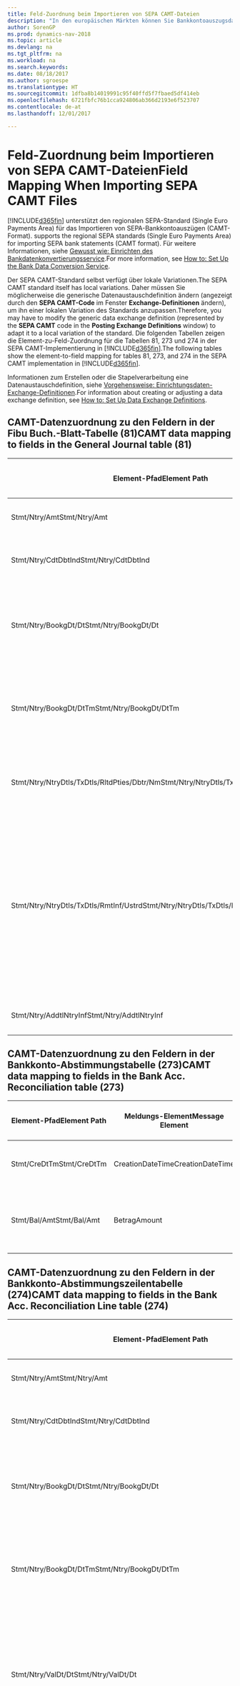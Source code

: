 ```yaml
---
title: Feld-Zuordnung beim Importieren von SEPA CAMT-Dateien
description: "In den europäischen Märkten können Sie Bankkontoauszugsdateien in den regionalen SEPA-Standards  (einzelner Eurozahlungs-Bereich) importieren."
author: SorenGP
ms.prod: dynamics-nav-2018
ms.topic: article
ms.devlang: na
ms.tgt_pltfrm: na
ms.workload: na
ms.search.keywords: 
ms.date: 08/18/2017
ms.author: sgroespe
ms.translationtype: HT
ms.sourcegitcommit: 1dfba8b14019991c95f40ffd5f7fbaed5df414eb
ms.openlocfilehash: 6721fbfc76b1cca924806ab366d2193e6f523707
ms.contentlocale: de-at
ms.lasthandoff: 12/01/2017

---
```

# <a name="field-mapping-when-importing-sepa-camt-files"></a><span data-ttu-id="3dbbe-103">Feld-Zuordnung beim Importieren von SEPA CAMT-Dateien</span><span class="sxs-lookup"><span data-stu-id="3dbbe-103">Field Mapping When Importing SEPA CAMT Files</span></span>
[!INCLUDE[d365fin](includes/d365fin_md.md)]<span data-ttu-id="3dbbe-104"> unterstützt den regionalen SEPA-Standard (Single Euro Payments Area) für das Importieren von SEPA-Bankkontoauszügen (CAMT-Format).</span><span class="sxs-lookup"><span data-stu-id="3dbbe-104"> supports the regional SEPA standards (Single Euro Payments Area) for importing SEPA bank statements (CAMT format).</span></span> <span data-ttu-id="3dbbe-105">Für weitere Informationen, siehe [Gewusst wie: Einrichten des Bankdatenkonvertierungsservice](bank-how-setup-bank-data-conversion-service.md).</span><span class="sxs-lookup"><span data-stu-id="3dbbe-105">For more information, see [How to: Set Up the Bank Data Conversion Service](bank-how-setup-bank-data-conversion-service.md).</span></span>  

 <span data-ttu-id="3dbbe-106">Der SEPA CAMT-Standard selbst verfügt über lokale Variationen.</span><span class="sxs-lookup"><span data-stu-id="3dbbe-106">The SEPA CAMT standard itself has local variations.</span></span> <span data-ttu-id="3dbbe-107">Daher müssen Sie möglicherweise die generische Datenaustauschdefinition ändern (angezeigt durch den **SEPA CAMT-Code** im Fenster **Exchange-Definitionen** ändern), um ihn einer lokalen Variation des Standards anzupassen.</span><span class="sxs-lookup"><span data-stu-id="3dbbe-107">Therefore, you may have to modify the generic data exchange definition (represented by the **SEPA CAMT** code in the **Posting Exchange Definitions** window) to adapt it to a local variation of the standard.</span></span> <span data-ttu-id="3dbbe-108">Die folgenden Tabellen zeigen die Element-zu-Feld-Zuordnung für die Tabellen 81, 273 und 274 in der SEPA CAMT-Implementierung in [!INCLUDE[d365fin](includes/d365fin_md.md)].</span><span class="sxs-lookup"><span data-stu-id="3dbbe-108">The following tables show the element-to-field mapping for tables 81, 273, and 274 in the SEPA CAMT implementation in [!INCLUDE[d365fin](includes/d365fin_md.md)].</span></span>  

 <span data-ttu-id="3dbbe-109">Informationen zum Erstellen oder die Stapelverarbeitung eine Datenaustauschdefinition, siehe [Vorgehensweise: Einrichtungsdaten-Exchange-Definitionen](across-how-to-set-up-data-exchange-definitions.md).</span><span class="sxs-lookup"><span data-stu-id="3dbbe-109">For information about creating or adjusting a data exchange definition, see [How to: Set Up Data Exchange Definitions](across-how-to-set-up-data-exchange-definitions.md).</span></span>  

## <a name="camt-data-mapping-to-fields-in-the-general-journal-table-81"></a><span data-ttu-id="3dbbe-110">CAMT-Datenzuordnung zu den Feldern in der Fibu Buch.-Blatt-Tabelle (81)</span><span class="sxs-lookup"><span data-stu-id="3dbbe-110">CAMT data mapping to fields in the General Journal table (81)</span></span>  

|<span data-ttu-id="3dbbe-111">Element-Pfad</span><span class="sxs-lookup"><span data-stu-id="3dbbe-111">Element Path</span></span>|<span data-ttu-id="3dbbe-112">Meldungs-Element</span><span class="sxs-lookup"><span data-stu-id="3dbbe-112">Message Element</span></span>|<span data-ttu-id="3dbbe-113">Datentyp</span><span class="sxs-lookup"><span data-stu-id="3dbbe-113">Data Type</span></span>|<span data-ttu-id="3dbbe-114">Beschreibung</span><span class="sxs-lookup"><span data-stu-id="3dbbe-114">Description</span></span>|<span data-ttu-id="3dbbe-115">Kennzeichen mit negativem Zeichen</span><span class="sxs-lookup"><span data-stu-id="3dbbe-115">Negative-Sign Identifier</span></span>|<span data-ttu-id="3dbbe-116">Feldnr.</span><span class="sxs-lookup"><span data-stu-id="3dbbe-116">Field No.</span></span>|<span data-ttu-id="3dbbe-117">Feldname</span><span class="sxs-lookup"><span data-stu-id="3dbbe-117">Field Name</span></span>|  
|------------------|---------------------|---------------|-----------------|-------------------------------|---------------|----------------|  
|<span data-ttu-id="3dbbe-118">Stmt/Ntry/Amt</span><span class="sxs-lookup"><span data-stu-id="3dbbe-118">Stmt/Ntry/Amt</span></span>|<span data-ttu-id="3dbbe-119">Betrag</span><span class="sxs-lookup"><span data-stu-id="3dbbe-119">Amount</span></span>|<span data-ttu-id="3dbbe-120">Dezimal</span><span class="sxs-lookup"><span data-stu-id="3dbbe-120">Decimal</span></span>|<span data-ttu-id="3dbbe-121">Der Geldbetrag im Bargeldposten</span><span class="sxs-lookup"><span data-stu-id="3dbbe-121">The amount of money in the cash entry</span></span>||<span data-ttu-id="3dbbe-122">13</span><span class="sxs-lookup"><span data-stu-id="3dbbe-122">13</span></span>|<span data-ttu-id="3dbbe-123">Betrag</span><span class="sxs-lookup"><span data-stu-id="3dbbe-123">Amount</span></span>|  
|<span data-ttu-id="3dbbe-124">Stmt/Ntry/CdtDbtInd</span><span class="sxs-lookup"><span data-stu-id="3dbbe-124">Stmt/Ntry/CdtDbtInd</span></span>|<span data-ttu-id="3dbbe-125">CreditDebitIndicator</span><span class="sxs-lookup"><span data-stu-id="3dbbe-125">CreditDebitIndicator</span></span>|<span data-ttu-id="3dbbe-126">Text</span><span class="sxs-lookup"><span data-stu-id="3dbbe-126">Text</span></span>|<span data-ttu-id="3dbbe-127">Gibt an, ob der Posten ein Habenbetrag oder ein Sollposten ist</span><span class="sxs-lookup"><span data-stu-id="3dbbe-127">Indicates whether the entry is a credit or a debit entry</span></span>|<span data-ttu-id="3dbbe-128">DBIT</span><span class="sxs-lookup"><span data-stu-id="3dbbe-128">DBIT</span></span>|<span data-ttu-id="3dbbe-129">13</span><span class="sxs-lookup"><span data-stu-id="3dbbe-129">13</span></span>|<span data-ttu-id="3dbbe-130">Betrag</span><span class="sxs-lookup"><span data-stu-id="3dbbe-130">Amount</span></span>|  
|<span data-ttu-id="3dbbe-131">Stmt/Ntry/BookgDt/Dt</span><span class="sxs-lookup"><span data-stu-id="3dbbe-131">Stmt/Ntry/BookgDt/Dt</span></span>|<span data-ttu-id="3dbbe-132">Datum</span><span class="sxs-lookup"><span data-stu-id="3dbbe-132">Date</span></span>|<span data-ttu-id="3dbbe-133">Datum</span><span class="sxs-lookup"><span data-stu-id="3dbbe-133">Date</span></span>|<span data-ttu-id="3dbbe-134">Das Datum der Buchung eines Postens auf einem Konto oder in den Büchern des Buchhaltungsservices.</span><span class="sxs-lookup"><span data-stu-id="3dbbe-134">The date when an entry is posted to an account on the account servicer's books</span></span>||<span data-ttu-id="3dbbe-135">5</span><span class="sxs-lookup"><span data-stu-id="3dbbe-135">5</span></span>|<span data-ttu-id="3dbbe-136">Buchungsdatum</span><span class="sxs-lookup"><span data-stu-id="3dbbe-136">Posting Date</span></span>|  
|<span data-ttu-id="3dbbe-137">Stmt/Ntry/BookgDt/DtTm</span><span class="sxs-lookup"><span data-stu-id="3dbbe-137">Stmt/Ntry/BookgDt/DtTm</span></span>|<span data-ttu-id="3dbbe-138">DateTime</span><span class="sxs-lookup"><span data-stu-id="3dbbe-138">DateTime</span></span>|<span data-ttu-id="3dbbe-139">DateTime</span><span class="sxs-lookup"><span data-stu-id="3dbbe-139">DateTime</span></span>|<span data-ttu-id="3dbbe-140">Das Datum und die Uhrzeit der Buchung eines Postens auf einem Konto oder in den Büchern des Buchhaltungsservices.</span><span class="sxs-lookup"><span data-stu-id="3dbbe-140">The date and time when an entry is posted to an account on the account servicer's books</span></span>||<span data-ttu-id="3dbbe-141">5</span><span class="sxs-lookup"><span data-stu-id="3dbbe-141">5</span></span>|<span data-ttu-id="3dbbe-142">Buchungsdatum</span><span class="sxs-lookup"><span data-stu-id="3dbbe-142">Posting Date</span></span>|  
|<span data-ttu-id="3dbbe-143">Stmt/Ntry/NtryDtls/TxDtls/RltdPties/Dbtr/Nm</span><span class="sxs-lookup"><span data-stu-id="3dbbe-143">Stmt/Ntry/NtryDtls/TxDtls/RltdPties/Dbtr/Nm</span></span>|<span data-ttu-id="3dbbe-144">Name</span><span class="sxs-lookup"><span data-stu-id="3dbbe-144">Name</span></span>|<span data-ttu-id="3dbbe-145">Text</span><span class="sxs-lookup"><span data-stu-id="3dbbe-145">Text</span></span>|<span data-ttu-id="3dbbe-146">Der Name der Partei, die einen Geldbetrag an das (wesentlichen) schuldet können</span><span class="sxs-lookup"><span data-stu-id="3dbbe-146">The name of the party that owes an amount of money to the (ultimate) creditor</span></span>||<span data-ttu-id="3dbbe-147">1221</span><span class="sxs-lookup"><span data-stu-id="3dbbe-147">1221</span></span>|<span data-ttu-id="3dbbe-148">Informationen Zahlender</span><span class="sxs-lookup"><span data-stu-id="3dbbe-148">Payer Information</span></span>|  
|<span data-ttu-id="3dbbe-149">Stmt/Ntry/NtryDtls/TxDtls/RmtInf/Ustrd</span><span class="sxs-lookup"><span data-stu-id="3dbbe-149">Stmt/Ntry/NtryDtls/TxDtls/RmtInf/Ustrd</span></span>|<span data-ttu-id="3dbbe-150">Unstrukturiert</span><span class="sxs-lookup"><span data-stu-id="3dbbe-150">Unstructured</span></span>|<span data-ttu-id="3dbbe-151">Text</span><span class="sxs-lookup"><span data-stu-id="3dbbe-151">Text</span></span>|<span data-ttu-id="3dbbe-152">Informationen, die angegeben werden, um Abgleichen/Abstimmung eines Postens mit den Artikeln zu aktivieren, die die Zahlung abgleichen soll, wie etwa Handelsrechnungen in einem Debitorensystem, in unstrukturierter Form.</span><span class="sxs-lookup"><span data-stu-id="3dbbe-152">Information supplied to enable the matching/reconciliation of an entry with the items that the payment is intended to settle, such as commercial invoices in an accounts-receivable system, in an unstructured form</span></span>||<span data-ttu-id="3dbbe-153">8</span><span class="sxs-lookup"><span data-stu-id="3dbbe-153">8</span></span>|<span data-ttu-id="3dbbe-154">Beschreibung</span><span class="sxs-lookup"><span data-stu-id="3dbbe-154">Description</span></span>|  
|<span data-ttu-id="3dbbe-155">Stmt/Ntry/AddtlNtryInf</span><span class="sxs-lookup"><span data-stu-id="3dbbe-155">Stmt/Ntry/AddtlNtryInf</span></span>|<span data-ttu-id="3dbbe-156">ZusätzlicheEingabeInformationen</span><span class="sxs-lookup"><span data-stu-id="3dbbe-156">AdditionalEntryInformation</span></span>|<span data-ttu-id="3dbbe-157">Text</span><span class="sxs-lookup"><span data-stu-id="3dbbe-157">Text</span></span>|<span data-ttu-id="3dbbe-158">Zusätzliche Informationen zu der Eingabe</span><span class="sxs-lookup"><span data-stu-id="3dbbe-158">Additional information about the entry</span></span>||<span data-ttu-id="3dbbe-159">1222</span><span class="sxs-lookup"><span data-stu-id="3dbbe-159">1222</span></span>|<span data-ttu-id="3dbbe-160">Transaktionsinformationen</span><span class="sxs-lookup"><span data-stu-id="3dbbe-160">Transaction Information</span></span>|  

## <a name="camt-data-mapping-to-fields-in-the-bank-acc-reconciliation-table-273"></a><span data-ttu-id="3dbbe-161">CAMT-Datenzuordnung zu den Feldern in der Bankkonto-Abstimmungstabelle (273)</span><span class="sxs-lookup"><span data-stu-id="3dbbe-161">CAMT data mapping to fields in the Bank Acc. Reconciliation table (273)</span></span>  

|<span data-ttu-id="3dbbe-162">Element-Pfad</span><span class="sxs-lookup"><span data-stu-id="3dbbe-162">Element Path</span></span>|<span data-ttu-id="3dbbe-163">Meldungs-Element</span><span class="sxs-lookup"><span data-stu-id="3dbbe-163">Message Element</span></span>|<span data-ttu-id="3dbbe-164">Datentyp</span><span class="sxs-lookup"><span data-stu-id="3dbbe-164">Data Type</span></span>|<span data-ttu-id="3dbbe-165">Beschreibung</span><span class="sxs-lookup"><span data-stu-id="3dbbe-165">Description</span></span>|<span data-ttu-id="3dbbe-166">Kennzeichen mit negativem Zeichen</span><span class="sxs-lookup"><span data-stu-id="3dbbe-166">Negative-Sign Identifier</span></span>|<span data-ttu-id="3dbbe-167">Feldnr.</span><span class="sxs-lookup"><span data-stu-id="3dbbe-167">Field No.</span></span>|<span data-ttu-id="3dbbe-168">Feldname</span><span class="sxs-lookup"><span data-stu-id="3dbbe-168">Field Name</span></span>|  
|------------------|---------------------|---------------|-----------------|-------------------------------|---------------|----------------|  
|<span data-ttu-id="3dbbe-169">Stmt/CreDtTm</span><span class="sxs-lookup"><span data-stu-id="3dbbe-169">Stmt/CreDtTm</span></span>|<span data-ttu-id="3dbbe-170">CreationDateTime</span><span class="sxs-lookup"><span data-stu-id="3dbbe-170">CreationDateTime</span></span>|<span data-ttu-id="3dbbe-171">Datum</span><span class="sxs-lookup"><span data-stu-id="3dbbe-171">Date</span></span>|<span data-ttu-id="3dbbe-172">Das Datum und die Uhrzeit der Erstellung der Nachricht.</span><span class="sxs-lookup"><span data-stu-id="3dbbe-172">The date and time when the message was created</span></span>||<span data-ttu-id="3dbbe-173">3</span><span class="sxs-lookup"><span data-stu-id="3dbbe-173">3</span></span>|<span data-ttu-id="3dbbe-174">Auszugsdatum</span><span class="sxs-lookup"><span data-stu-id="3dbbe-174">Statement Date</span></span>|  
|<span data-ttu-id="3dbbe-175">Stmt/Bal/Amt</span><span class="sxs-lookup"><span data-stu-id="3dbbe-175">Stmt/Bal/Amt</span></span>|<span data-ttu-id="3dbbe-176">Betrag</span><span class="sxs-lookup"><span data-stu-id="3dbbe-176">Amount</span></span>|<span data-ttu-id="3dbbe-177">Dezimal</span><span class="sxs-lookup"><span data-stu-id="3dbbe-177">Decimal</span></span>|<span data-ttu-id="3dbbe-178">Der Betrag, der aus den Nettobeträgen für alle Soll- und Habenposten resultiert</span><span class="sxs-lookup"><span data-stu-id="3dbbe-178">The amount resulting from the netted amounts for all debit and credit entries</span></span>||<span data-ttu-id="3dbbe-179">4</span><span class="sxs-lookup"><span data-stu-id="3dbbe-179">4</span></span>|<span data-ttu-id="3dbbe-180">Auszug Schluss-Saldo</span><span class="sxs-lookup"><span data-stu-id="3dbbe-180">Statement Ending Balance</span></span>|  

## <a name="camt-data-mapping-to-fields-in-the-bank-acc-reconciliation-line-table-274"></a><span data-ttu-id="3dbbe-181">CAMT-Datenzuordnung zu den Feldern in der Bankkonto-Abstimmungszeilentabelle (274)</span><span class="sxs-lookup"><span data-stu-id="3dbbe-181">CAMT data mapping to fields in the Bank Acc. Reconciliation Line table (274)</span></span>  

|<span data-ttu-id="3dbbe-182">Element-Pfad</span><span class="sxs-lookup"><span data-stu-id="3dbbe-182">Element Path</span></span>|<span data-ttu-id="3dbbe-183">Meldungs-Element</span><span class="sxs-lookup"><span data-stu-id="3dbbe-183">Message Element</span></span>|<span data-ttu-id="3dbbe-184">Datentyp</span><span class="sxs-lookup"><span data-stu-id="3dbbe-184">Data Type</span></span>|<span data-ttu-id="3dbbe-185">Beschreibung</span><span class="sxs-lookup"><span data-stu-id="3dbbe-185">Description</span></span>|<span data-ttu-id="3dbbe-186">Kennzeichen mit negativem Zeichen</span><span class="sxs-lookup"><span data-stu-id="3dbbe-186">Negative-Sign Identifier</span></span>|<span data-ttu-id="3dbbe-187">Feldnr.</span><span class="sxs-lookup"><span data-stu-id="3dbbe-187">Field No.</span></span>|<span data-ttu-id="3dbbe-188">Feldname</span><span class="sxs-lookup"><span data-stu-id="3dbbe-188">Field Name</span></span>|  
|------------------|---------------------|---------------|-----------------|-------------------------------|---------------|----------------|  
|<span data-ttu-id="3dbbe-189">Stmt/Ntry/Amt</span><span class="sxs-lookup"><span data-stu-id="3dbbe-189">Stmt/Ntry/Amt</span></span>|<span data-ttu-id="3dbbe-190">Betrag</span><span class="sxs-lookup"><span data-stu-id="3dbbe-190">Amount</span></span>|<span data-ttu-id="3dbbe-191">Dezimal</span><span class="sxs-lookup"><span data-stu-id="3dbbe-191">Decimal</span></span>|<span data-ttu-id="3dbbe-192">Der Geldbetrag im Bargeldposten</span><span class="sxs-lookup"><span data-stu-id="3dbbe-192">The amount of money in the cash entry</span></span>||<span data-ttu-id="3dbbe-193">7</span><span class="sxs-lookup"><span data-stu-id="3dbbe-193">7</span></span>|<span data-ttu-id="3dbbe-194">Auszugsbetrag</span><span class="sxs-lookup"><span data-stu-id="3dbbe-194">Statement Amount</span></span>|  
|<span data-ttu-id="3dbbe-195">Stmt/Ntry/CdtDbtInd</span><span class="sxs-lookup"><span data-stu-id="3dbbe-195">Stmt/Ntry/CdtDbtInd</span></span>|<span data-ttu-id="3dbbe-196">CreditDebitIndicator</span><span class="sxs-lookup"><span data-stu-id="3dbbe-196">CreditDebitIndicator</span></span>|<span data-ttu-id="3dbbe-197">Text</span><span class="sxs-lookup"><span data-stu-id="3dbbe-197">Text</span></span>|<span data-ttu-id="3dbbe-198">Gibt an, ob der Posten ein Habenbetrag oder ein Sollposten ist</span><span class="sxs-lookup"><span data-stu-id="3dbbe-198">Indicates whether the entry is a credit or a debit entry</span></span>|<span data-ttu-id="3dbbe-199">DBIT</span><span class="sxs-lookup"><span data-stu-id="3dbbe-199">DBIT</span></span>|<span data-ttu-id="3dbbe-200">7</span><span class="sxs-lookup"><span data-stu-id="3dbbe-200">7</span></span>|<span data-ttu-id="3dbbe-201">Auszugsbetrag</span><span class="sxs-lookup"><span data-stu-id="3dbbe-201">Statement Amount</span></span>|  
|<span data-ttu-id="3dbbe-202">Stmt/Ntry/BookgDt/Dt</span><span class="sxs-lookup"><span data-stu-id="3dbbe-202">Stmt/Ntry/BookgDt/Dt</span></span>|<span data-ttu-id="3dbbe-203">Datum</span><span class="sxs-lookup"><span data-stu-id="3dbbe-203">Date</span></span>|<span data-ttu-id="3dbbe-204">Datum</span><span class="sxs-lookup"><span data-stu-id="3dbbe-204">Date</span></span>|<span data-ttu-id="3dbbe-205">Das Datum der Buchung eines Postens auf einem Konto oder in den Büchern des Buchhaltungsservices.</span><span class="sxs-lookup"><span data-stu-id="3dbbe-205">The date when an entry is posted to an account on the account servicer's books</span></span>||<span data-ttu-id="3dbbe-206">5</span><span class="sxs-lookup"><span data-stu-id="3dbbe-206">5</span></span>|<span data-ttu-id="3dbbe-207">Transaktionsdatum</span><span class="sxs-lookup"><span data-stu-id="3dbbe-207">Transaction Date</span></span>|  
|<span data-ttu-id="3dbbe-208">Stmt/Ntry/BookgDt/DtTm</span><span class="sxs-lookup"><span data-stu-id="3dbbe-208">Stmt/Ntry/BookgDt/DtTm</span></span>|<span data-ttu-id="3dbbe-209">DateTime</span><span class="sxs-lookup"><span data-stu-id="3dbbe-209">DateTime</span></span>|<span data-ttu-id="3dbbe-210">DateTime</span><span class="sxs-lookup"><span data-stu-id="3dbbe-210">DateTime</span></span>|<span data-ttu-id="3dbbe-211">Das Datum und die Uhrzeit der Buchung eines Postens auf einem Konto oder in den Büchern des Buchhaltungsservices.</span><span class="sxs-lookup"><span data-stu-id="3dbbe-211">The date and time when an entry is posted to an account on the account servicer's books</span></span>||<span data-ttu-id="3dbbe-212">5</span><span class="sxs-lookup"><span data-stu-id="3dbbe-212">5</span></span>|<span data-ttu-id="3dbbe-213">Transaktionsdatum</span><span class="sxs-lookup"><span data-stu-id="3dbbe-213">Transaction Date</span></span>|  
|<span data-ttu-id="3dbbe-214">Stmt/Ntry/ValDt/Dt</span><span class="sxs-lookup"><span data-stu-id="3dbbe-214">Stmt/Ntry/ValDt/Dt</span></span>|<span data-ttu-id="3dbbe-215">Datum</span><span class="sxs-lookup"><span data-stu-id="3dbbe-215">Date</span></span>|<span data-ttu-id="3dbbe-216">Datum</span><span class="sxs-lookup"><span data-stu-id="3dbbe-216">Date</span></span>|<span data-ttu-id="3dbbe-217">Das Datum, an dem Anlagen für den Kontobesitzer im Falle eines Habenpostens verfügbar sind oder oder im Falle eines Sollpostens nicht mehr verfügbar sind.</span><span class="sxs-lookup"><span data-stu-id="3dbbe-217">The date when assets become available to the account owner in case of a credit entry, or cease to be available to the account owner in case of a debit entry</span></span>||<span data-ttu-id="3dbbe-218">12</span><span class="sxs-lookup"><span data-stu-id="3dbbe-218">12</span></span>|<span data-ttu-id="3dbbe-219">Valutadatum</span><span class="sxs-lookup"><span data-stu-id="3dbbe-219">Value Date</span></span>|  
|<span data-ttu-id="3dbbe-220">Stmt/Ntry/ValDt/DtTm</span><span class="sxs-lookup"><span data-stu-id="3dbbe-220">Stmt/Ntry/ValDt/DtTm</span></span>|<span data-ttu-id="3dbbe-221">DateTime</span><span class="sxs-lookup"><span data-stu-id="3dbbe-221">DateTime</span></span>|<span data-ttu-id="3dbbe-222">DateTime</span><span class="sxs-lookup"><span data-stu-id="3dbbe-222">DateTime</span></span>|<span data-ttu-id="3dbbe-223">Das Datum und die Uhrzeit, wenn Anlagen für den Kontobesitzer im Falle eines Habenpostens verfügbar sind oder oder im Falle eines Sollpostens nicht mehr verfügbar sind.</span><span class="sxs-lookup"><span data-stu-id="3dbbe-223">The date and time when assets become available to the account owner in case of a credit entry, or cease to be available to the account owner in case of a debit entry</span></span>||<span data-ttu-id="3dbbe-224">12</span><span class="sxs-lookup"><span data-stu-id="3dbbe-224">12</span></span>|<span data-ttu-id="3dbbe-225">Valutadatum</span><span class="sxs-lookup"><span data-stu-id="3dbbe-225">Value Date</span></span>|  
|<span data-ttu-id="3dbbe-226">Stmt/Ntry/NtryDtls/TxDtls/RltdPties/Dbtr/Nm</span><span class="sxs-lookup"><span data-stu-id="3dbbe-226">Stmt/Ntry/NtryDtls/TxDtls/RltdPties/Dbtr/Nm</span></span>|<span data-ttu-id="3dbbe-227">Name</span><span class="sxs-lookup"><span data-stu-id="3dbbe-227">Name</span></span>|<span data-ttu-id="3dbbe-228">Text</span><span class="sxs-lookup"><span data-stu-id="3dbbe-228">Text</span></span>|<span data-ttu-id="3dbbe-229">Der Name der Partei, die einen Geldbetrag an das (wesentlichen) schuldet können</span><span class="sxs-lookup"><span data-stu-id="3dbbe-229">The name of the party that owes an amount of money to the (ultimate) creditor</span></span>||<span data-ttu-id="3dbbe-230">15</span><span class="sxs-lookup"><span data-stu-id="3dbbe-230">15</span></span>|<span data-ttu-id="3dbbe-231">Informationen Zahlender</span><span class="sxs-lookup"><span data-stu-id="3dbbe-231">Payer Information</span></span>|  
|<span data-ttu-id="3dbbe-232">Stmt/Ntry/NtryDtls/TxDtls/RmtInf/Ustrd</span><span class="sxs-lookup"><span data-stu-id="3dbbe-232">Stmt/Ntry/NtryDtls/TxDtls/RmtInf/Ustrd</span></span>|<span data-ttu-id="3dbbe-233">Unstrukturiert</span><span class="sxs-lookup"><span data-stu-id="3dbbe-233">Unstructured</span></span>|<span data-ttu-id="3dbbe-234">Text</span><span class="sxs-lookup"><span data-stu-id="3dbbe-234">Text</span></span>|<span data-ttu-id="3dbbe-235">Informationen, die angegeben werden, um Abgleichen/Abstimmung eines Postens mit den Artikeln zu aktivieren, die die Zahlung abgleichen soll, wie etwa Handelsrechnungen in einem Debitorensystem, in unstrukturierter Form.</span><span class="sxs-lookup"><span data-stu-id="3dbbe-235">Information supplied to enable the matching/reconciliation of an entry with the items that the payment is intended to settle, such as commercial invoices in an accounts-receivable system, in an unstructured form</span></span>||<span data-ttu-id="3dbbe-236">6</span><span class="sxs-lookup"><span data-stu-id="3dbbe-236">6</span></span>|<span data-ttu-id="3dbbe-237">Beschreibung</span><span class="sxs-lookup"><span data-stu-id="3dbbe-237">Description</span></span>|  
|<span data-ttu-id="3dbbe-238">Stmt/Ntry/AddtlNtryInf</span><span class="sxs-lookup"><span data-stu-id="3dbbe-238">Stmt/Ntry/AddtlNtryInf</span></span>|<span data-ttu-id="3dbbe-239">ZusätzlicheEingabeInformationen</span><span class="sxs-lookup"><span data-stu-id="3dbbe-239">AdditionalEntryInformation</span></span>|<span data-ttu-id="3dbbe-240">Text</span><span class="sxs-lookup"><span data-stu-id="3dbbe-240">Text</span></span>|<span data-ttu-id="3dbbe-241">Zusätzliche Informationen zu der Eingabe</span><span class="sxs-lookup"><span data-stu-id="3dbbe-241">Additional information about the entry</span></span>||<span data-ttu-id="3dbbe-242">16</span><span class="sxs-lookup"><span data-stu-id="3dbbe-242">16</span></span>|<span data-ttu-id="3dbbe-243">Transaktionsinformationen</span><span class="sxs-lookup"><span data-stu-id="3dbbe-243">Transaction Information</span></span>|  

 <span data-ttu-id="3dbbe-244">Elemente im **Ntry**-Knoten, die in [!INCLUDE[d365fin](includes/d365fin_md.md)] importiert, aber nicht mit einem Feld verknüpft werden, werden in der **Exch.Spaltendefinition buchen**-Tabelle gespeichert.</span><span class="sxs-lookup"><span data-stu-id="3dbbe-244">Elements in the **Ntry** node that are imported into [!INCLUDE[d365fin](includes/d365fin_md.md)] but not mapped to any fields are stored in the **Posting Exch. Column Def** table.</span></span> <span data-ttu-id="3dbbe-245">Benutzer können diese Elemente **Zahlungsabstimmungsbuch.-Blatt**, **Zahlungsausgleich** und **Bankkonto Abstimmen** Fenstern anzeigen, indem sie die **Details zur Bankauszugsposition** Aktion auswählen.</span><span class="sxs-lookup"><span data-stu-id="3dbbe-245">Users can view these elements from the **Payment Reconciliation Journal**, **Payment Application**, and **Bank Acc. Reconciliation** windows by choosing the **Bank Statement Line Details** action.</span></span> <span data-ttu-id="3dbbe-246">Weitere Informationen finden Sie unter [So gehts: Abstimmen von Zahlungen mithilfe der automatischen Anwendung](receivables-how-reconcile-payments-auto-application.md).</span><span class="sxs-lookup"><span data-stu-id="3dbbe-246">For more information, see [How to: Reconcile Payments Using Automatic Application](receivables-how-reconcile-payments-auto-application.md).</span></span>  
## <a name="see-also"></a><span data-ttu-id="3dbbe-247">Siehe auch</span><span class="sxs-lookup"><span data-stu-id="3dbbe-247">See Also</span></span>  
[<span data-ttu-id="3dbbe-248">Einrichten eines Datenaustauschs</span><span class="sxs-lookup"><span data-stu-id="3dbbe-248">Setting Up Data Exchange</span></span>](across-set-up-data-exchange.md)  
[<span data-ttu-id="3dbbe-249">Daten elektronisch austauschen</span><span class="sxs-lookup"><span data-stu-id="3dbbe-249">Exchanging Data Electronically</span></span>](across-data-exchange.md)  
<span data-ttu-id="3dbbe-250">[Gewusst wie: Einrichten des Bankdatenkonvertierungsservice](bank-how-setup-bank-data-conversion-service.md) </span><span class="sxs-lookup"><span data-stu-id="3dbbe-250">[How to: Set Up the Bank Data Conversion Service](bank-how-setup-bank-data-conversion-service.md) </span></span>  
[<span data-ttu-id="3dbbe-251">Gewusst wie: Verwenden von XML-Schemata zur Vorbereitung von Datenaustauschdefinitionen</span><span class="sxs-lookup"><span data-stu-id="3dbbe-251">How to: Use XML Schemas to Prepare Data Exchange Definitions</span></span>](across-how-to-use-xml-schemas-to-prepare-data-exchange-definitions.md)  
[<span data-ttu-id="3dbbe-252">Vorgehensweise: Abstimmen von Zahlungen mithilfe der automatischen Anwendung</span><span class="sxs-lookup"><span data-stu-id="3dbbe-252">How to: Reconcile Payments Using Automatic Application</span></span>](receivables-how-reconcile-payments-auto-application.md)  


